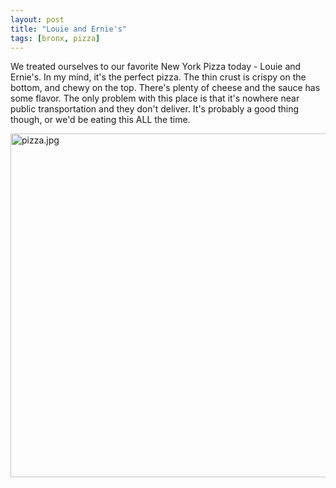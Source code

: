 ```yaml
---
layout: post
title: "Louie and Ernie's"
tags: [bronx, pizza]
---
```


We treated ourselves to our favorite New York Pizza today - Louie and Ernie's. In my mind, it's the perfect pizza. The thin crust is crispy on the bottom, and chewy on the top. There's plenty of cheese and the sauce has some flavor. The only problem with this place is that it's nowhere near public transportation and they don't deliver. It's probably a good thing though, or we'd be eating this ALL the time.

<img src="http://kurup.org/photo/images/63578/pizza.jpg" width="550" alt="pizza.jpg" />